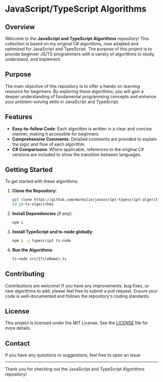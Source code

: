 # JavaScript/TypeScript Algorithms

## Overview

Welcome to the **JavaScript and TypeScript Algorithms** repository! This collection is based on my original C# algorithms, now adapted and optimized for JavaScript and TypeScript. The purpose of this project is to provide beginner JS/TS programmers with a variety of algorithms to study, understand, and implement.

## Purpose

The main objective of this repository is to offer a hands-on learning resource for beginners. By exploring these algorithms, you will gain a deeper understanding of fundamental programming concepts and enhance your problem-solving skills in JavaScript and TypeScript.

## Features

- **Easy-to-follow Code**: Each algorithm is written in a clear and concise manner, making it accessible for beginners.
- **Comprehensive Comments**: Detailed comments are provided to explain the logic and flow of each algorithm.
- **C# Comparisons**: Where applicable, references to the original C# versions are included to show the transition between languages.

## Getting Started

To get started with these algorithms:

1. **Clone the Repository**:
   ```sh
   git clone https://github.com/markulie/javascript-typescript-algorithms.git
   cd js-ts-algorithms
   ```

2. **Install Dependencies** (if any):
   ```sh
   npm i
   ```
3. **Install TypeScript and ts-node globally**:
   ```sh
   npm i -g typescript ts-node
   ```

4. **Run the Algorithms**:
   ```sh
   ts-node src/{fileName}.ts
   ```

## Contributing

Contributions are welcome! If you have any improvements, bug fixes, or new algorithms to add, please feel free to submit a pull request. Ensure your code is well-documented and follows the repository's coding standards.

## License

This project is licensed under the MIT License. See the [LICENSE](LICENSE) file for more details.

## Contact

If you have any questions or suggestions, feel free to open an issue

---

Thank you for checking out the JavaScript and TypeScript Algorithms repository!